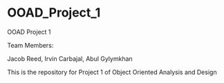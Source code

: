 # OOAD_Project_1

OOAD Project 1

Team Members:

Jacob Reed,
Irvin Carbajal,
Abul Gylymkhan

This is the repository for Project 1 of Object Oriented Analysis and Design
